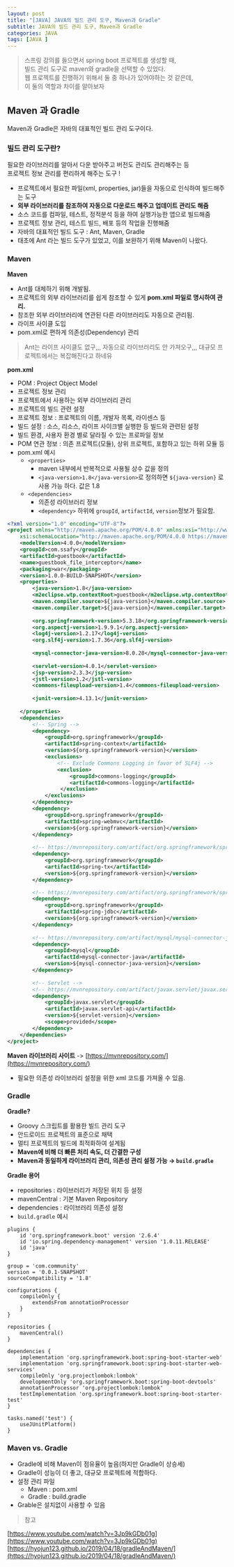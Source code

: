 ```yaml
---
layout: post
title: "[JAVA] JAVA의 빌드 관리 도구, Maven과 Gradle"
subtitle: JAVA의 빌드 관리 도구, Maven과 Gradle
categories: JAVA
tags: [JAVA ]
---
```



> 스프링 강의를 들으면서 spring boot 프로젝트를 생성할 때,     
> 빌드 관리 도구로 maven와 gradle을 선택할 수 있었다.    
> 웹 프로젝트를 진행하기 위해서 둘 중 하나가 있어야하는 것 같은데,     
> 이 둘의 역할과 차이를 알아보자



## Maven 과 Gradle

Maven과 Gradle은 자바의 대표적인 빌드 관리 도구이다.     

### 빌드 관리 도구란?
필요한 라이브러리를 알아서 다운 받아주고 버전도 관리도 관리해주는 등     
프로젝트 정보 관리를 편리하게 해주는 도구 ! 

- 프로젝트에서 필요한 파일(xml, properties, jar)들을 자동으로 인식하여 빌드해주는 도구
- **외부 라이브러리를 참조하여 자동으로 다운로드 해주고 업데이트 관리도 해줌**
- 소스 코드를 컴파일, 테스트, 정적분석 등을 하여 실행가능한 앱으로 빌드해줌
- 프로젝트 정보 관리, 테스트 빌드, 배포 등의 작업을 진행해줌
- 자바의 대표적인 빌드 도구 : Ant, Maven, Gradle
- 태초에 Ant 라는 빌드 도구가 있었고, 이를 보완하기 위해 Maven이 나왔다.


### Maven

**Maven**

- Ant를 대체하기 위해 개발됨.
- 프로젝트의 외부 라이브러리를 쉽게 참조할 수 있게 **pom.xml 파일로 명시하여 관리.**
- 참조한 외부 라이브러리에 연관된 다른 라이브러리도 자동으로 관리됨.
- 라이프 사이클 도입
- pom.xml로 편하게 의존성(Dependency) 관리

> Ant는 라이프 사이클도 없구,,, 자동으로 라이브러리도 안 가져오구,,,
> 대규모 프로젝트에서는 복잡해진다고 하네유 

**pom.xml**

- POM : Project Object Model
- 프로젝트 정보 관리
- 프로젝트에서 사용하는 외부 라이브러리 관리
- 프로젝트의 빌드 관련 설정
- 프로젝트 정보 : 프로젝트의 이름, 개발자 목록, 라이센스 등
- 빌드 설정 : 소스, 리소스, 라이프 사이크별 실행한 등 빌드와 관련된 설정
- 빌드 환경, 사용자 환경 별로 달라질 수 있는 프로파일 정보
- POM 연관 정보 : 의존 프로젝트(모듈), 상위 프로젝트, 포함하고 있는 하위 모듈 등
- pom.xml 예시
    - `<properties>`
        - maven 내부에서 반복적으로 사용될 상수 값을 정의
        - `<java-version>1.8</java-version>`로 정의하면 `${java-version}` 로 사용 가능 하다. 값은 1.8
    - `<dependencies>`
        - 의존성 라이브러리 정보
        - `<dependency>` 하위에 `groupId`, `artifactId`, `version`정보가 필요함.

```xml
<?xml version="1.0" encoding="UTF-8"?>
<project xmlns="http://maven.apache.org/POM/4.0.0" xmlns:xsi="http://www.w3.org/2001/XMLSchema-instance"
	xsi:schemaLocation="http://maven.apache.org/POM/4.0.0 https://maven.apache.org/maven-v4_0_0.xsd">
	<modelVersion>4.0.0</modelVersion>
	<groupId>com.ssafy</groupId>
	<artifactId>guestbook</artifactId>
	<name>guestbook_file_interceptor</name>
	<packaging>war</packaging>
	<version>1.0.0-BUILD-SNAPSHOT</version>
	<properties>
		<java-version>1.8</java-version>
		<m2eclipse.wtp.contextRoot>guestbook</m2eclipse.wtp.contextRoot>
		<maven.compiler.source>${java-version}</maven.compiler.source>
		<maven.compiler.target>${java-version}</maven.compiler.target>
		
		<org.springframework-version>5.3.18</org.springframework-version>
		<org.aspectj-version>1.9.9.1</org.aspectj-version>
		<log4j-version>1.2.17</log4j-version>
		<org.slf4j-version>1.7.36</org.slf4j-version>
		
		<mysql-connector-java-version>8.0.28</mysql-connector-java-version>
		
		<servlet-version>4.0.1</servlet-version>
		<jsp-version>2.3.3</jsp-version>
		<jstl-version>1.2</jstl-version>
		<commons-fileupload-version>1.4</commons-fileupload-version>
		
		<junit-version>4.13.1</junit-version>
		
	</properties>
	<dependencies>
		<!-- Spring -->
		<dependency>
			<groupId>org.springframework</groupId>
			<artifactId>spring-context</artifactId>
			<version>${org.springframework-version}</version>
			<exclusions>
				<!-- Exclude Commons Logging in favor of SLF4j -->
				<exclusion>
					<groupId>commons-logging</groupId>
					<artifactId>commons-logging</artifactId>
				 </exclusion>
			</exclusions>
		</dependency>
		<dependency>
			<groupId>org.springframework</groupId>
			<artifactId>spring-webmvc</artifactId>
			<version>${org.springframework-version}</version>
		</dependency>
		
		<!-- https://mvnrepository.com/artifact/org.springframework/spring-tx -->
		<dependency>
			<groupId>org.springframework</groupId>
			<artifactId>spring-tx</artifactId>
			<version>${org.springframework-version}</version>
		</dependency>

		<!-- https://mvnrepository.com/artifact/org.springframework/spring-jdbc -->
		<dependency>
			<groupId>org.springframework</groupId>
			<artifactId>spring-jdbc</artifactId>
			<version>${org.springframework-version}</version>
		</dependency>
		
		<!-- https://mvnrepository.com/artifact/mysql/mysql-connector-java -->
		<dependency>
		    <groupId>mysql</groupId>
		    <artifactId>mysql-connector-java</artifactId>
		    <version>${mysql-connector-java-version}</version>
		</dependency>
				
		<!-- Servlet -->
		<!-- https://mvnrepository.com/artifact/javax.servlet/javax.servlet-api -->
		<dependency>
			<groupId>javax.servlet</groupId>
			<artifactId>javax.servlet-api</artifactId>
			<version>${servlet-version}</version>
			<scope>provided</scope>
		</dependency>
	</dependencies>
</project>
```

**Maven 라이브러리 사이트** -> [https://mvnrepository.com/](https://mvnrepository.com/)    
- 필요한 의존성 라이브러리 설정을 위한 xml 코드를 가져올 수 있음.

### Gradle

**Gradle?**

- Groovy 스크립트를 활용한 빌드 관리 도구
- 안드로이드 프로젝트의 표준으로 채택
- 멀티 프로젝트의 빌드에 최적화하여 설계됨
- **Maven에 비해 더 빠른 처리 속도, 더 간결한 구성**
- **Maven과 동일하게 라이브러리 관리, 의존성 관리 설정 가능 → `build.gradle`**

**Gradle 용어**

- repositories : 라이브러리가 저장된 위치 등 설정
- mavenCentral : 기본 Maven Repository
- dependencies : 라이브러리 의존성 설정
- `build.gradle` 예시

```
plugins {
	id 'org.springframework.boot' version '2.6.4'
	id 'io.spring.dependency-management' version '1.0.11.RELEASE'
	id 'java'
}

group = 'com.community'
version = '0.0.1-SNAPSHOT'
sourceCompatibility = '1.8'

configurations {
	compileOnly {
		extendsFrom annotationProcessor
	}
}

repositories {
	mavenCentral()
}

dependencies {
	implementation 'org.springframework.boot:spring-boot-starter-web'
	implementation 'org.springframework.boot:spring-boot-starter-web-services'
	compileOnly 'org.projectlombok:lombok'
	developmentOnly 'org.springframework.boot:spring-boot-devtools'
	annotationProcessor 'org.projectlombok:lombok'
	testImplementation 'org.springframework.boot:spring-boot-starter-test'
}

tasks.named('test') {
	useJUnitPlatform()
}
```

### Maven vs. Gradle

- Gradle에 비해 Maven이 점유율이 높음(하지만 Gradle이 상승세)
- Gradle이 성능이 더 좋고, 대규모 프로젝트에 적합하다.
- 설정 관리 파일
    - Maven : pom.xml
    - Gradle : build.gradle
- Grable은 설치없이 사용할 수 있음

> 참고
> 
[https://www.youtube.com/watch?v=3Jp9kGDb01g](https://www.youtube.com/watch?v=3Jp9kGDb01g)    
[https://hyojun123.github.io/2019/04/18/gradleAndMaven/](https://hyojun123.github.io/2019/04/18/gradleAndMaven/)